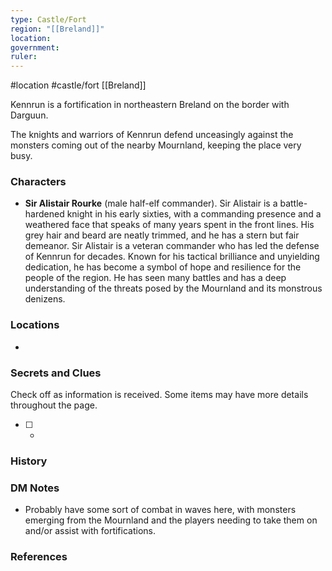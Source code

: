 ```yaml
---
type: Castle/Fort
region: "[[Breland]]"
location: 
government: 
ruler:
---
```

 #location #castle/fort [[Breland]]

Kennrun is a fortification in northeastern Breland on the border with Darguun.

The knights and warriors of Kennrun defend unceasingly against the monsters coming out of the nearby Mournland, keeping the place very busy.

### Characters

* **Sir Alistair Rourke** (male half-elf commander). Sir Alistair is a battle-hardened knight in his early sixties, with a commanding presence and a weathered face that speaks of many years spent in the front lines. His grey hair and beard are neatly trimmed, and he has a stern but fair demeanor. Sir Alistair is a veteran commander who has led the defense of Kennrun for decades. Known for his tactical brilliance and unyielding dedication, he has become a symbol of hope and resilience for the people of the region. He has seen many battles and has a deep understanding of the threats posed by the Mournland and its monstrous denizens.

### Locations

* 

### Secrets and Clues
Check off as information is received. Some items may have more details throughout the page.

 - [ ] -

### History


### DM Notes

- Probably have some sort of combat in waves here, with monsters emerging from the Mournland and the players needing to take them on and/or assist with fortifications.

### References
